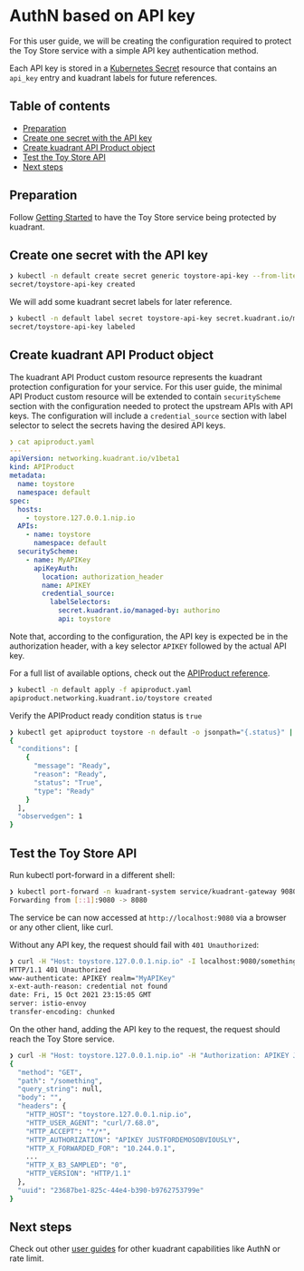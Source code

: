 # AuthN based on API key

For this user guide, we will be creating the configuration required to protect the Toy Store service
with a simple API key authentication method.

Each API key is stored in a [Kubernetes Secret](https://kubernetes.io/docs/concepts/configuration/secret/)
resource that contains an `api_key` entry and kuadrant labels for future references.

## Table of contents

* [Preparation](#preparation)
* [Create one secret with the API key](#create-one-secret-with-the-api-key)
* [Create kuadrant API Product object](#create-kuadrant-api-product-object)
* [Test the Toy Store API](#test-the-toy-store-api)
* [Next steps](#next-steps)

## Preparation

Follow [Getting Started](/doc/getting-started.md) to have the Toy Store service
being protected by kuadrant.

## Create one secret with the API key

```bash
❯ kubectl -n default create secret generic toystore-api-key --from-literal=api_key=JUSTFORDEMOSOBVIOUSLY
secret/toystore-api-key created
```

We will add some kuadrant secret labels for later reference.

```bash
❯ kubectl -n default label secret toystore-api-key secret.kuadrant.io/managed-by="authorino" api=toystore
secret/toystore-api-key labeled
```

## Create kuadrant API Product object

The kuadrant API Product custom resource represents the kuadrant protection configuration for your service.
For this user guide, the minimal API Product custom resource will be extended to contain `securityScheme`
section with the configuration needed to protect the upstream APIs with API keys.
The configuration will include a `credential_source` section with label selector to select
the secrets having the desired API keys.


```yaml
❯ cat apiproduct.yaml
---
apiVersion: networking.kuadrant.io/v1beta1
kind: APIProduct
metadata:
  name: toystore
  namespace: default
spec:
  hosts:
    - toystore.127.0.0.1.nip.io
  APIs:
    - name: toystore
      namespace: default
  securityScheme:
    - name: MyAPIKey
      apiKeyAuth:
        location: authorization_header
        name: APIKEY
        credential_source:
          labelSelectors:
            secret.kuadrant.io/managed-by: authorino
            api: toystore
```

Note that, according to the configuration, the API key is expected be in the authorization header,
with a key selector `APIKEY` followed by the actual API key.

For a full list of available options, check out the [APIProduct reference](/apis/networking/v1beta1/apiproduct_types.go).


```bash
❯ kubectl -n default apply -f apiproduct.yaml
apiproduct.networking.kuadrant.io/toystore created
```

Verify the APIProduct ready condition status is `true`

```bash
❯ kubectl get apiproduct toystore -n default -o jsonpath="{.status}" | jq '.'
{
  "conditions": [
    {
      "message": "Ready",
      "reason": "Ready",
      "status": "True",
      "type": "Ready"
    }
  ],
  "observedgen": 1
}
```

## Test the Toy Store API

Run kubectl port-forward in a different shell:

```bash
❯ kubectl port-forward -n kuadrant-system service/kuadrant-gateway 9080:80
Forwarding from [::1]:9080 -> 8080
```

The service be can now accessed at `http://localhost:9080` via a browser or any other client, like curl.

Without any API key, the request should fail with `401 Unauthorized`:

```bash
❯ curl -H "Host: toystore.127.0.0.1.nip.io" -I localhost:9080/something
HTTP/1.1 401 Unauthorized
www-authenticate: APIKEY realm="MyAPIKey"
x-ext-auth-reason: credential not found
date: Fri, 15 Oct 2021 23:15:05 GMT
server: istio-envoy
transfer-encoding: chunked
```

On the other hand, adding the API key to the request, the request should reach the Toy Store service.

```bash
❯ curl -H "Host: toystore.127.0.0.1.nip.io" -H "Authorization: APIKEY JUSTFORDEMOSOBVIOUSLY" localhost:9080/something
{
  "method": "GET",
  "path": "/something",
  "query_string": null,
  "body": "",
  "headers": {
    "HTTP_HOST": "toystore.127.0.0.1.nip.io",
    "HTTP_USER_AGENT": "curl/7.68.0",
    "HTTP_ACCEPT": "*/*",
    "HTTP_AUTHORIZATION": "APIKEY JUSTFORDEMOSOBVIOUSLY",
    "HTTP_X_FORWARDED_FOR": "10.244.0.1",
    ...
    "HTTP_X_B3_SAMPLED": "0",
    "HTTP_VERSION": "HTTP/1.1"
  },
  "uuid": "23687be1-825c-44e4-b390-b9762753799e"
}
```

## Next steps

Check out other [user guides](/README.md#user-guides) for other kuadrant capabilities like AuthN or rate limit.
